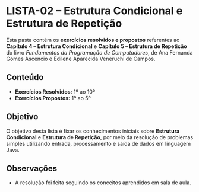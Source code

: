# LISTA-02 – Estrutura Condicional e Estrutura de Repetição

Esta pasta contém os **exercícios resolvidos e propostos** referentes ao **Capítulo 4 – Estrutura Condicional** e **Capítulo 5 – Estrutura de Repetição** do livro *Fundamentos da Programação de Computadores*, de Ana Fernanda Gomes Ascencio e Edilene Aparecida Veneruchi de Campos.

## Conteúdo

- **Exercícios Resolvidos:** 1º ao 10º  
- **Exercícios Propostos:** 1º ao 5º


## Objetivo

O objetivo desta lista é fixar os conhecimentos iniciais sobre **Estrutura Condicional** e **Estrutura de Repetição**, por meio da resolução de problemas simples utilizando entrada, processamento e saída de dados em linguagem Java.

## Observações

- A resolução foi feita seguindo os conceitos aprendidos em sala de aula.
